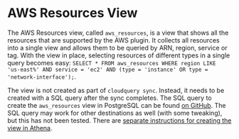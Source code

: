# AWS Resources View

The AWS Resources view, called `aws_resources`, is a view that shows all the resources that are supported by the AWS plugin. It collects all resources into a single view and allows them to be queried by ARN, region, service or tag. With the view in place, selecting resources of different types in a single query becomes easy: `SELECT * FROM aws_resources WHERE region LIKE 'us-east%' AND service = 'ec2' AND (type = 'instance' OR type = 'network-interface');`.

The view is not created as part of `cloudquery sync`. Instead, it needs to be created with a SQL query after the sync completes. The SQL query to create the `aws_resources` view in PostgreSQL can be found [on GitHub](https://github.com/cloudquery/cloudquery/blob/main/plugins/source/aws/views/resources.sql). The SQL query may work for other destinations as well (with some tweaking), but this has not been tested. There are [separate instructions for creating the view in Athena](https://github.com/cloudquery/cloudquery/tree/main/plugins/source/aws/views/athena).  